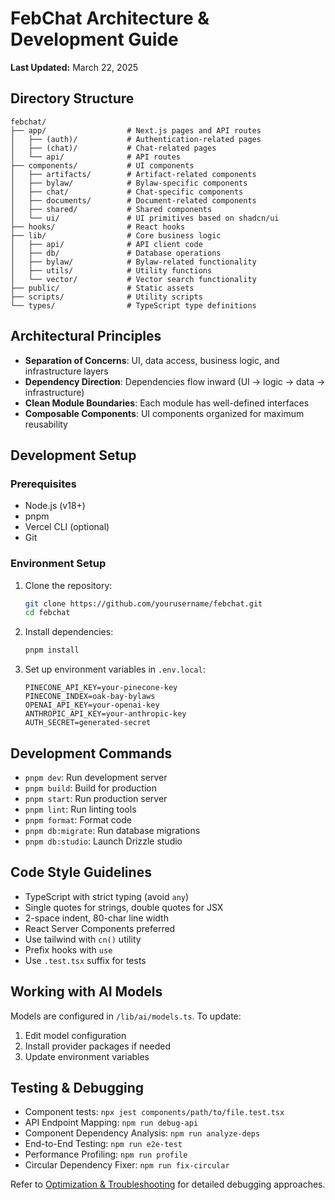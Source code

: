# FebChat Architecture & Development Guide

**Last Updated:** March 22, 2025

## Directory Structure

```
febchat/
├── app/                  # Next.js pages and API routes
│   ├── (auth)/           # Authentication-related pages
│   ├── (chat)/           # Chat-related pages
│   └── api/              # API routes
├── components/           # UI components
│   ├── artifacts/        # Artifact-related components
│   ├── bylaw/            # Bylaw-specific components
│   ├── chat/             # Chat-specific components
│   ├── documents/        # Document-related components
│   ├── shared/           # Shared components
│   └── ui/               # UI primitives based on shadcn/ui
├── hooks/                # React hooks
├── lib/                  # Core business logic
│   ├── api/              # API client code
│   ├── db/               # Database operations
│   ├── bylaw/            # Bylaw-related functionality
│   ├── utils/            # Utility functions
│   └── vector/           # Vector search functionality
├── public/               # Static assets
├── scripts/              # Utility scripts
└── types/                # TypeScript type definitions
```

## Architectural Principles

- **Separation of Concerns**: UI, data access, business logic, and infrastructure layers
- **Dependency Direction**: Dependencies flow inward (UI → logic → data → infrastructure)
- **Clean Module Boundaries**: Each module has well-defined interfaces
- **Composable Components**: UI components organized for maximum reusability

## Development Setup

### Prerequisites

- Node.js (v18+)
- pnpm
- Vercel CLI (optional)
- Git

### Environment Setup

1. Clone the repository:
   ```bash
   git clone https://github.com/yourusername/febchat.git
   cd febchat
   ```

2. Install dependencies:
   ```bash
   pnpm install
   ```

3. Set up environment variables in `.env.local`:
   ```
   PINECONE_API_KEY=your-pinecone-key
   PINECONE_INDEX=oak-bay-bylaws
   OPENAI_API_KEY=your-openai-key
   ANTHROPIC_API_KEY=your-anthropic-key
   AUTH_SECRET=generated-secret
   ```

## Development Commands

- `pnpm dev`: Run development server
- `pnpm build`: Build for production
- `pnpm start`: Run production server
- `pnpm lint`: Run linting tools
- `pnpm format`: Format code
- `pnpm db:migrate`: Run database migrations
- `pnpm db:studio`: Launch Drizzle studio

## Code Style Guidelines

- TypeScript with strict typing (avoid `any`)
- Single quotes for strings, double quotes for JSX
- 2-space indent, 80-char line width
- React Server Components preferred
- Use tailwind with `cn()` utility
- Prefix hooks with `use`
- Use `.test.tsx` suffix for tests

## Working with AI Models

Models are configured in `/lib/ai/models.ts`. To update:

1. Edit model configuration
2. Install provider packages if needed
3. Update environment variables

## Testing & Debugging

- Component tests: `npx jest components/path/to/file.test.tsx`
- API Endpoint Mapping: `npm run debug-api`
- Component Dependency Analysis: `npm run analyze-deps`
- End-to-End Testing: `npm run e2e-test`
- Performance Profiling: `npm run profile`
- Circular Dependency Fixer: `npm run fix-circular`

Refer to [Optimization & Troubleshooting](./05-optimization-troubleshooting.md) for detailed debugging approaches.